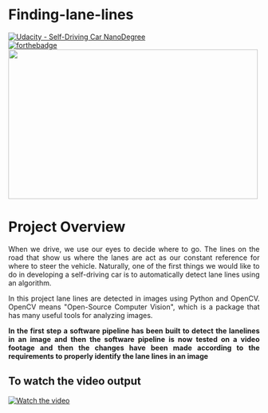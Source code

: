 # Finding-lane-lines
[![Udacity - Self-Driving Car NanoDegree](https://s3.amazonaws.com/udacity-sdc/github/shield-carnd.svg)](http://www.udacity.com/drive)<br>
[![forthebadge](https://forthebadge.com/images/badges/made-with-python.svg)](https://forthebadge.com)<br>
<img src="examples/laneLines_thirdPass.jpg" height="300" width="500"><br>
# Project Overview
<p align="justify">When we drive, we use our eyes to decide where to go. The lines on the road that show us where the lanes are act as our constant reference for where to steer the vehicle. Naturally, one of the first things we would like to do in developing a self-driving car is to automatically detect lane lines using an algorithm.</p>
<p align="justify">In this project lane lines are detected in images using Python and OpenCV. OpenCV means "Open-Source Computer Vision", which is a package that has many useful tools for analyzing images.</p>
<b><p align="justify">In the first step a software pipeline has been built to detect the lanelines in an image and then the software pipeline is now tested on a video footage and then the changes have been made according to the requirements to properly identify the lane lines in an image</p></b>

## To watch the video output
[![Watch the video](https://user-images.githubusercontent.com/48044041/82486501-94f7f100-9afa-11ea-815d-a80c59b07ec0.jpg)](https://www.youtube.com/watch?v=-VWKaLw-0V8&feature=youtu.be)
